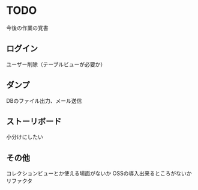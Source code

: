 # TODO
今後の作業の覚書

## ログイン
ユーザー削除（テーブルビューが必要か）

## ダンプ
DBのファイル出力、メール送信

## ストーリボード
小分けにしたい

## その他
コレクションビューとか使える場面がないか
OSSの導入出来るところがないか
リファクタ
